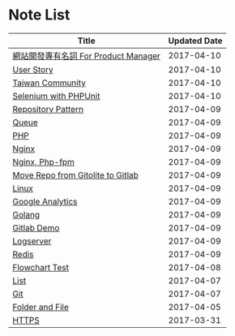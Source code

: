 # Note List
|Title | Updated Date |
|------|------------|
| [網站開發專有名詞 For Product Manager](/notes/web-proper-noun.html) | 2017-04-10 |
| [User Story](/notes/user-story.html) | 2017-04-10 |
| [Taiwan Community](/notes/taiwan-community.html) | 2017-04-10 |
| [Selenium with PHPUnit](/notes/selenium_with_phpunit.html) | 2017-04-10 |
| [Repository Pattern](/notes/repository-pattern.html) | 2017-04-09 |
| [Queue](/notes/queue.html) | 2017-04-09 |
| [PHP](/notes/php.html) | 2017-04-09 |
| [Nginx](/notes/nginx.html) | 2017-04-09 |
| [Nginx, Php-fpm](/notes/nginx-php-fpm.html) | 2017-04-09 |
| [Move Repo from Gitolite to Gitlab](/notes/movetogitlab.html) | 2017-04-09 |
| [Linux](/notes/linux.html) | 2017-04-09 |
| [Google Analytics](/notes/google-analytics.html) | 2017-04-09 |
| [Golang](/notes/golang.html) | 2017-04-09 |
| [Gitlab Demo](/notes/gitlab.html) | 2017-04-09 |
| [Logserver](/notes/elastic-kibana.html) | 2017-04-09 |
| [Redis](/notes/redis.html) | 2017-04-09 |
| [Flowchart Test](/notes/flowchart.html) | 2017-04-08 |
| [List](/notes/lisp.html) | 2017-04-07 |
| [Git](/notes/git.html) | 2017-04-07 |
| [Folder and File](/notes/laravel4and5.html) | 2017-04-05 |
| [HTTPS](/notes/https.html) | 2017-03-31 |
